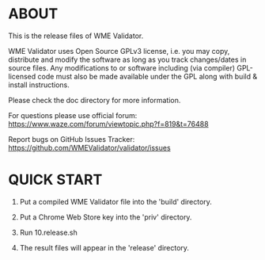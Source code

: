 ABOUT
=====
This is the release files of WME Validator.

WME Validator uses Open Source GPLv3 license, i.e. you may copy,
distribute and modify the software as long as you track changes/dates
in source files. Any modifications to or software including
(via compiler) GPL-licensed code must also be made available under
the GPL along with build & install instructions.

Please check the doc directory for more information.

For questions please use official forum:<br/>
https://www.waze.com/forum/viewtopic.php?f=819&t=76488

Report bugs on GitHub Issues Tracker:<br/>
https://github.com/WMEValidator/validator/issues


QUICK START
===========
1. Put a compiled WME Validator file into the 'build' directory.

2. Put a Chrome Web Store key into the 'priv' directory.

3. Run 10.release.sh

4. The result files will appear in the 'release' directory.
